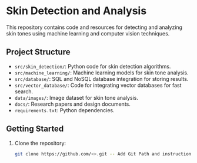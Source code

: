 # Skin Detection and Analysis

This repository contains code and resources for detecting and analyzing skin tones using machine learning and computer vision techniques.

## Project Structure

- `src/skin_detection/`: Python code for skin detection algorithms.
- `src/machine_learning/`: Machine learning models for skin tone analysis.
- `src/database/`: SQL and NoSQL database integration for storing results.
- `src/vector_database/`: Code for integrating vector databases for fast search.
- `data/images/`: Image dataset for skin tone analysis.
- `docs/`: Research papers and design documents.
- `requirements.txt`: Python dependencies.

## Getting Started

1. Clone the repository:
   ```bash
   git clone https://github.com/<>.git -- Add Git Path and instructions to clone repository
   
